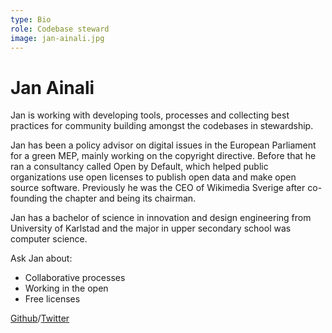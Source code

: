 ```yaml
---
type: Bio
role: Codebase steward
image: jan-ainali.jpg
---
```


# Jan Ainali

Jan is working with developing tools, processes and collecting best practices for community building amongst the codebases in stewardship.

Jan has been a policy advisor on digital issues in the European Parliament for a green MEP, mainly working on the copyright directive. Before that he ran a consultancy called Open by Default, which helped public organizations use open licenses to publish open data and make open source software. Previously he was the CEO of Wikimedia Sverige after co-founding the chapter and being its chairman.

Jan has a bachelor of science in innovation and design engineering from University of Karlstad and the major in upper secondary school was computer science.

Ask Jan about:

* Collaborative processes
* Working in the open
* Free licenses

[Github](https://github.com/ainali)/[Twitter](https://twitter.com/jan_ainali)
